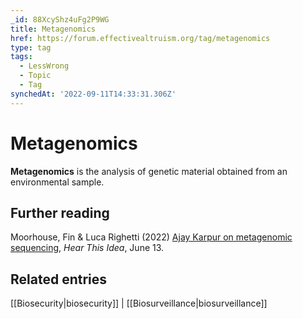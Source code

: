 ```yaml
---
_id: 88XcyShz4uFg2P9WG
title: Metagenomics
href: https://forum.effectivealtruism.org/tag/metagenomics
type: tag
tags:
  - LessWrong
  - Topic
  - Tag
synchedAt: '2022-09-11T14:33:31.306Z'
---
```

# Metagenomics

**Metagenomics** is the analysis of genetic material obtained from an environmental sample.

Further reading
---------------

Moorhouse, Fin & Luca Righetti (2022) [Ajay Karpur on metagenomic sequencing](https://hearthisidea.com/episodes/karpur), *Hear This Idea*, June 13.

Related entries
---------------

[[Biosecurity|biosecurity]] | [[Biosurveillance|biosurveillance]]